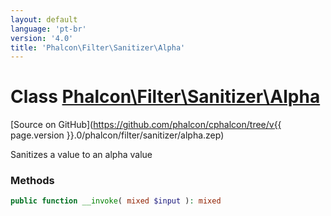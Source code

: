 ```yaml
---
layout: default
language: 'pt-br'
version: '4.0'
title: 'Phalcon\Filter\Sanitizer\Alpha'
---
```


# Class [Phalcon\Filter\Sanitizer\Alpha](Phalcon_Filter_Sanitizer_Alpha)

[Source on GitHub](https://github.com/phalcon/cphalcon/tree/v{{ page.version }}.0/phalcon/filter/sanitizer/alpha.zep)

Sanitizes a value to an alpha value

### Methods

```php
public function __invoke( mixed $input ): mixed
```